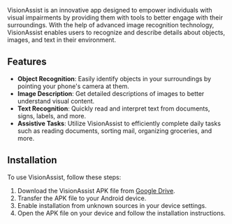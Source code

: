 VisionAssist is an innovative app designed to empower individuals with visual impairments by providing them with tools to better engage with their surroundings. With the help of advanced image recognition technology, VisionAssist enables users to recognize and describe details about objects, images, and text in their environment.

## Features

- **Object Recognition**: Easily identify objects in your surroundings by pointing your phone's camera at them.
- **Image Description**: Get detailed descriptions of images to better understand visual content.
- **Text Recognition**: Quickly read and interpret text from documents, signs, labels, and more.
- **Assistive Tasks**: Utilize VisionAssist to efficiently complete daily tasks such as reading documents, sorting mail, organizing groceries, and more.

## Installation

To use VisionAssist, follow these steps:

1. Download the VisionAssist APK file from [Google Drive](https://drive.google.com/file/d/1LesM7xfmoHLGUlU6u5Xh6dBhcwH_Fki9/view?usp=drivesdk).
2. Transfer the APK file to your Android device.
3. Enable installation from unknown sources in your device settings.
4. Open the APK file on your device and follow the installation instructions.

